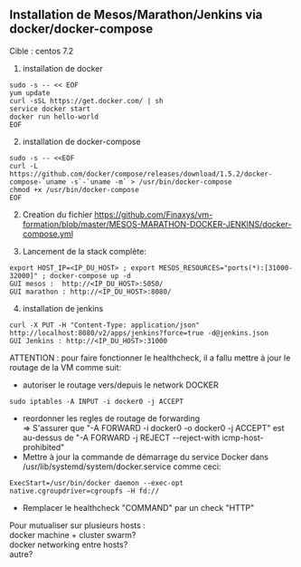 ## Installation de Mesos/Marathon/Jenkins via docker/docker-compose  
Cible : centos 7.2  
  
1. installation de docker  
```  
sudo -s -- << EOF  
yum update  
curl -sSL https://get.docker.com/ | sh  
service docker start  
docker run hello-world  
EOF  
```  
  
2. installation de docker-compose  
```  
sudo -s -- <<EOF  
curl -L https://github.com/docker/compose/releases/download/1.5.2/docker-compose-`uname -s`-`uname -m` > /usr/bin/docker-compose  
chmod +x /usr/bin/docker-compose  
EOF  
```  
  
2. Creation du fichier https://github.com/Finaxys/vm-formation/blob/master/MESOS-MARATHON-DOCKER-JENKINS/docker-compose.yml  
  
3. Lancement de la stack complète:  
```  
export HOST_IP=<IP_DU_HOST> ; export MESOS_RESOURCES="ports(*):[31000-32000]" ; docker-compose up -d  
GUI mesos :  http://<IP_DU_HOST>:5050/  
GUI marathon : http://<IP_DU_HOST>:8080/  
```  
  
4. installation de jenkins  
```  
curl -X PUT -H "Content-Type: application/json" http://localhost:8080/v2/apps/jenkins?force=true -d@jenkins.json  
GUI Jenkins : http://<IP_DU_HOST>:31000  
```  
  
ATTENTION : pour faire fonctionner le healthcheck, il a fallu mettre à jour le routage de la VM comme suit:
- autoriser le routage vers/depuis le network DOCKER  
```  
sudo iptables -A INPUT -i docker0 -j ACCEPT  
``` 
- reordonner les regles de routage de forwarding  
=> S'assurer que "-A FORWARD -i docker0 -o docker0 -j ACCEPT" est au-dessus de "-A FORWARD -j REJECT --reject-with icmp-host-prohibited"
- Mettre à jour la commande de démarrage du service Docker dans /usr/lib/systemd/system/docker.service comme ceci:  
```  
ExecStart=/usr/bin/docker daemon --exec-opt native.cgroupdriver=cgroupfs -H fd://  
```  
- Remplacer le healthcheck "COMMAND" par un check "HTTP"  

Pour mutualiser sur plusieurs hosts :  
docker machine + cluster swarm?  
docker networking entre hosts?  
autre?  
